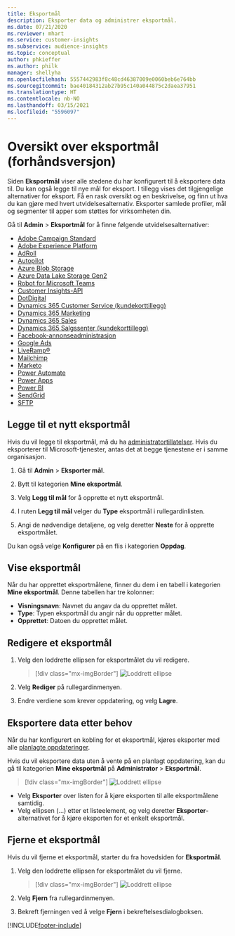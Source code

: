 ```yaml
---
title: Eksportmål
description: Eksporter data og administrer eksportmål.
ms.date: 07/21/2020
ms.reviewer: mhart
ms.service: customer-insights
ms.subservice: audience-insights
ms.topic: conceptual
author: phkieffer
ms.author: philk
manager: shellyha
ms.openlocfilehash: 5557442983f8c48cd46387009e0060beb6e764bb
ms.sourcegitcommit: bae40184312ab27b95c140a044875c2daea37951
ms.translationtype: HT
ms.contentlocale: nb-NO
ms.lasthandoff: 03/15/2021
ms.locfileid: "5596097"
---
```

# <a name="export-destinations-preview-overview"></a>Oversikt over eksportmål (forhåndsversjon)

Siden **Eksportmål** viser alle stedene du har konfigurert til å eksportere data til. Du kan også legge til nye mål for eksport. I tillegg vises det tilgjengelige alternativer for eksport. Få en rask oversikt og en beskrivelse, og finn ut hva du kan gjøre med hvert utvidelsesalternativ. Eksporter samlede profiler, mål og segmenter til apper som støttes for virksomheten din.

Gå til **Admin** > **Eksportmål** for å finne følgende utvidelsesalternativer:

- [Adobe Campaign Standard](export-adobe-campaign-standard.md)
- [Adobe Experience Platform](export-adobe-experience-platform.md)
- [AdRoll](export-adroll.md)
- [Autopilot](export-autopilot.md)
- [Azure Blob Storage](export-azure-blob-storage.md)
- [Azure Data Lake Storage Gen2](export-azure-data-lake-storage-gen2.md)
- [Robot for Microsoft Teams](export-teams-bot.md)
- [Customer Insights-API](apis.md)
- [DotDigital](export-dotdigital.md)
- [Dynamics 365 Customer Service (kundekorttillegg)](customer-card-add-in.md)
- [Dynamics 365 Marketing](export-dynamics365-marketing.md)
- [Dynamics 365 Sales](export-dynamics365-sales.md)
- [Dynamics 365 Salgssenter (kundekorttillegg)](customer-card-add-in.md)
- [Facebook-annonseadministrasjon](export-facebook.md)
- [Google Ads](export-google-ads.md)
- [LiveRamp&reg;](export-liveramp.md)
- [Mailchimp](export-mailchimp.md)
- [Marketo](export-marketo.md)
- [Power Automate](export-power-automate.md)
- [Power Apps](export-power-apps.md)
- [Power BI](export-power-bi.md)
- [SendGrid](export-sendgrid.md)
- [SFTP](export-sftp.md)

## <a name="add-a-new-export-destination"></a>Legge til et nytt eksportmål

Hvis du vil legge til eksportmål, må du ha [administratortillatelser](permissions.md). Hvis du eksporterer til Microsoft-tjenester, antas det at begge tjenestene er i samme organisasjon.

1. Gå til **Admin** > **Eksporter mål**.

1. Bytt til kategorien **Mine eksportmål**.

1. Velg **Legg til mål** for å opprette et nytt eksportmål.

1. I ruten **Legg til mål** velger du **Type** eksportmål i rullegardinlisten.

1. Angi de nødvendige detaljene, og velg deretter **Neste** for å opprette eksportmålet.

Du kan også velge **Konfigurer** på en flis i kategorien **Oppdag**.

## <a name="view-export-destinations"></a>Vise eksportmål

Når du har opprettet eksportmålene, finner du dem i en tabell i kategorien **Mine eksportmål**. Denne tabellen har tre kolonner:

- **Visningsnavn**: Navnet du angav da du opprettet målet.
- **Type**: Typen eksportmål du angir når du oppretter målet.
- **Opprettet**: Datoen du opprettet målet.

## <a name="edit-an-export-destination"></a>Redigere et eksportmål

1. Velg den loddrette ellipsen for eksportmålet du vil redigere.

   > [!div class="mx-imgBorder"]
   > ![Loddrett ellipse](media/export-destinations-page-ellipsis.png "Loddrett ellipse")

1. Velg **Rediger** på rullegardinmenyen.

1. Endre verdiene som krever oppdatering, og velg **Lagre**.

## <a name="export-data-on-demand"></a>Eksportere data etter behov

Når du har konfigurert en kobling for et eksportmål, kjøres eksporter med alle [planlagte oppdateringer](system.md#schedule-tab).

Hvis du vil eksportere data uten å vente på en planlagt oppdatering, kan du gå til kategorien **Mine eksportmål** på **Administrator** > **Eksportmål**.

> [!div class="mx-imgBorder"]
> ![Loddrett ellipse](media/export-destinations-page-ellipsis.png "Loddrett ellipse")

- Velg **Eksporter** over listen for å kjøre eksporten til alle eksportmålene samtidig.
- Velg ellipsen (...) etter et listeelement, og velg deretter **Eksporter**-alternativet for å kjøre eksporten for et enkelt eksportmål.

## <a name="remove-an-export-destination"></a>Fjerne et eksportmål

Hvis du vil fjerne et eksportmål, starter du fra hovedsiden for **Eksportmål**.

1. Velg den loddrette ellipsen for eksportmålet du vil fjerne.

   > [!div class="mx-imgBorder"]
   > ![Loddrett ellipse](media/export-destinations-page-ellipsis.png "Loddrett ellipse")

2. Velg **Fjern** fra rullegardinmenyen.

3. Bekreft fjerningen ved å velge **Fjern** i bekreftelsesdialogboksen.


[!INCLUDE[footer-include](../includes/footer-banner.md)]